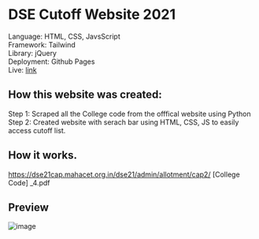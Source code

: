 # DSE Cutoff Website 2021

Language: HTML, CSS, JavsScript <br>
Framework: Tailwind <br>
Library: jQuery <br>
Deployment: Github Pages <br>
Live: [link]("dsecutoff.tk")

## How this website was created:
Step 1: Scraped all the College code from the offfical website using Python <br>
Step 2: Created website with serach bar using HTML, CSS, JS to easily access cutoff list.

## How it works.
https://dse21cap.mahacet.org.in/dse21/admin/allotment/cap2/ [College Code] _4.pdf

## Preview
![image](https://user-images.githubusercontent.com/53347682/162574092-2fc61a87-8a4e-4598-b766-f7d1ca7c08d0.png)
